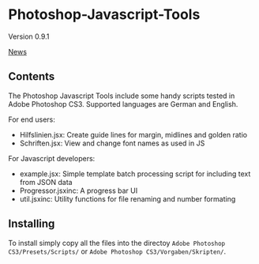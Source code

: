 Photoshop-Javascript-Tools
==========================

Version 0.9.1

[News](http://bernhardhaeussner.de/blog/tags/Photoshop "News")

Contents
--------

The Photoshop Javascript Tools include some handy scripts tested in 
Adobe Photoshop CS3. Supported languages are German and English. 

For end users:

* Hilfslinien.jsx: Create guide lines for margin, midlines and golden ratio
* Schriften.jsx: View and change font names as used in JS

For Javascript developers:

* example.jsx: Simple template batch processing script for including text from JSON data
* Progressor.jsxinc: A progress bar UI
* util.jsxinc: Utility functions for file renaming and number formating

Installing
----------

To install simply copy all the files into the directoy 
`Adobe Photoshop CS3/Presets/Scripts/` or 
`Adobe Photoshop CS3/Vorgaben/Skripten/`. 
